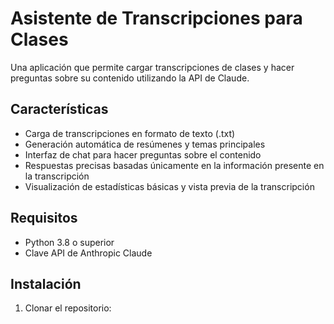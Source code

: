 # Asistente de Transcripciones para Clases

Una aplicación que permite cargar transcripciones de clases y hacer preguntas sobre su contenido utilizando la API de Claude.

## Características

- Carga de transcripciones en formato de texto (.txt)
- Generación automática de resúmenes y temas principales
- Interfaz de chat para hacer preguntas sobre el contenido
- Respuestas precisas basadas únicamente en la información presente en la transcripción
- Visualización de estadísticas básicas y vista previa de la transcripción

## Requisitos

- Python 3.8 o superior
- Clave API de Anthropic Claude

## Instalación

1. Clonar el repositorio: